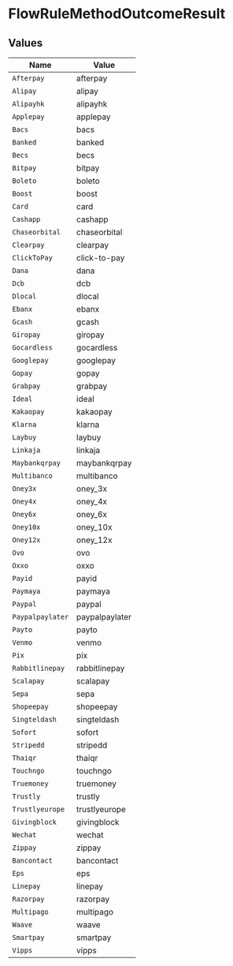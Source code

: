 # FlowRuleMethodOutcomeResult


## Values

| Name             | Value            |
| ---------------- | ---------------- |
| `Afterpay`       | afterpay         |
| `Alipay`         | alipay           |
| `Alipayhk`       | alipayhk         |
| `Applepay`       | applepay         |
| `Bacs`           | bacs             |
| `Banked`         | banked           |
| `Becs`           | becs             |
| `Bitpay`         | bitpay           |
| `Boleto`         | boleto           |
| `Boost`          | boost            |
| `Card`           | card             |
| `Cashapp`        | cashapp          |
| `Chaseorbital`   | chaseorbital     |
| `Clearpay`       | clearpay         |
| `ClickToPay`     | click-to-pay     |
| `Dana`           | dana             |
| `Dcb`            | dcb              |
| `Dlocal`         | dlocal           |
| `Ebanx`          | ebanx            |
| `Gcash`          | gcash            |
| `Giropay`        | giropay          |
| `Gocardless`     | gocardless       |
| `Googlepay`      | googlepay        |
| `Gopay`          | gopay            |
| `Grabpay`        | grabpay          |
| `Ideal`          | ideal            |
| `Kakaopay`       | kakaopay         |
| `Klarna`         | klarna           |
| `Laybuy`         | laybuy           |
| `Linkaja`        | linkaja          |
| `Maybankqrpay`   | maybankqrpay     |
| `Multibanco`     | multibanco       |
| `Oney3x`         | oney_3x          |
| `Oney4x`         | oney_4x          |
| `Oney6x`         | oney_6x          |
| `Oney10x`        | oney_10x         |
| `Oney12x`        | oney_12x         |
| `Ovo`            | ovo              |
| `Oxxo`           | oxxo             |
| `Payid`          | payid            |
| `Paymaya`        | paymaya          |
| `Paypal`         | paypal           |
| `Paypalpaylater` | paypalpaylater   |
| `Payto`          | payto            |
| `Venmo`          | venmo            |
| `Pix`            | pix              |
| `Rabbitlinepay`  | rabbitlinepay    |
| `Scalapay`       | scalapay         |
| `Sepa`           | sepa             |
| `Shopeepay`      | shopeepay        |
| `Singteldash`    | singteldash      |
| `Sofort`         | sofort           |
| `Stripedd`       | stripedd         |
| `Thaiqr`         | thaiqr           |
| `Touchngo`       | touchngo         |
| `Truemoney`      | truemoney        |
| `Trustly`        | trustly          |
| `Trustlyeurope`  | trustlyeurope    |
| `Givingblock`    | givingblock      |
| `Wechat`         | wechat           |
| `Zippay`         | zippay           |
| `Bancontact`     | bancontact       |
| `Eps`            | eps              |
| `Linepay`        | linepay          |
| `Razorpay`       | razorpay         |
| `Multipago`      | multipago        |
| `Waave`          | waave            |
| `Smartpay`       | smartpay         |
| `Vipps`          | vipps            |